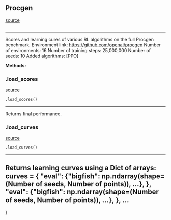 #


## Procgen
[source](https://github.com/RLE-Foundation/rllte/blob/main/rllte/hub/datasets/procgen.py/#L33)
```python 

```


---
Scores and learning cures of various RL algorithms on the full Procgen benchmark.
Environment link: https://github.com/openai/procgen
Number of environments: 16
Number of training steps: 25,000,000
Number of seeds: 10
Added algorithms: [PPO]


**Methods:**


### .load_scores
[source](https://github.com/RLE-Foundation/rllte/blob/main/rllte/hub/datasets/procgen.py/#L45)
```python
.load_scores()
```

---
Returns final performance.

### .load_curves
[source](https://github.com/RLE-Foundation/rllte/blob/main/rllte/hub/datasets/procgen.py/#L59)
```python
.load_curves()
```

---
Returns learning curves using a Dict of arrays:
curves = {
    "eval": {"bigfish": np.ndarray(shape=(Number of seeds, Number of points)), ...},
},
    "eval": {"bigfish": np.ndarray(shape=(Number of seeds, Number of points)), ...},
},
...
---
}
